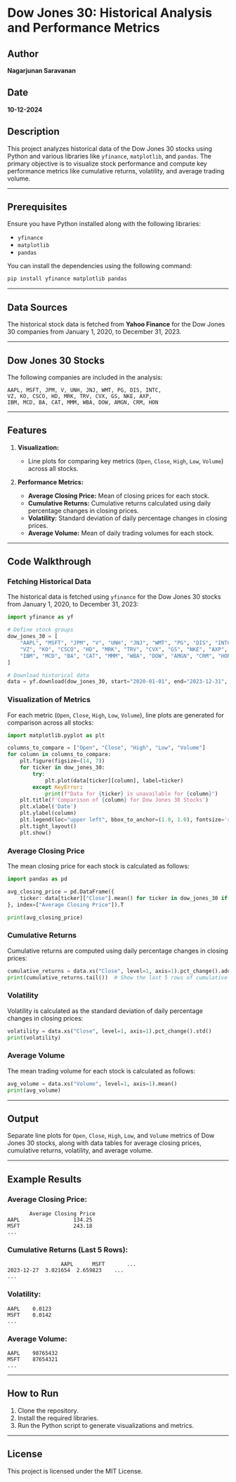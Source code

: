 # Dow Jones 30: Historical Analysis and Performance Metrics

## Author
**Nagarjunan Saravanan**

## Date
**10-12-2024**

## Description
This project analyzes historical data of the Dow Jones 30 stocks using Python and various libraries like `yfinance`, `matplotlib`, and `pandas`. The primary objective is to visualize stock performance and compute key performance metrics like cumulative returns, volatility, and average trading volume.

---

## Prerequisites
Ensure you have Python installed along with the following libraries:

- `yfinance`
- `matplotlib`
- `pandas`

You can install the dependencies using the following command:

```bash
pip install yfinance matplotlib pandas
```

---

## Data Sources
The historical stock data is fetched from **Yahoo Finance** for the Dow Jones 30 companies from January 1, 2020, to December 31, 2023.

---

## Dow Jones 30 Stocks
The following companies are included in the analysis:

```
AAPL, MSFT, JPM, V, UNH, JNJ, WMT, PG, DIS, INTC,
VZ, KO, CSCO, HD, MRK, TRV, CVX, GS, NKE, AXP,
IBM, MCD, BA, CAT, MMM, WBA, DOW, AMGN, CRM, HON
```

---

## Features
1. **Visualization:**
   - Line plots for comparing key metrics (`Open`, `Close`, `High`, `Low`, `Volume`) across all stocks.

2. **Performance Metrics:**
   - **Average Closing Price:** Mean of closing prices for each stock.
   - **Cumulative Returns:** Cumulative returns calculated using daily percentage changes in closing prices.
   - **Volatility:** Standard deviation of daily percentage changes in closing prices.
   - **Average Volume:** Mean of daily trading volumes for each stock.

---

## Code Walkthrough

### Fetching Historical Data
The historical data is fetched using `yfinance` for the Dow Jones 30 stocks from January 1, 2020, to December 31, 2023:

```python
import yfinance as yf

# Define stock groups
dow_jones_30 = [
    "AAPL", "MSFT", "JPM", "V", "UNH", "JNJ", "WMT", "PG", "DIS", "INTC",
    "VZ", "KO", "CSCO", "HD", "MRK", "TRV", "CVX", "GS", "NKE", "AXP",
    "IBM", "MCD", "BA", "CAT", "MMM", "WBA", "DOW", "AMGN", "CRM", "HON"
]

# Download historical data
data = yf.download(dow_jones_30, start="2020-01-01", end="2023-12-31", group_by="ticker")
```

### Visualization of Metrics
For each metric (`Open`, `Close`, `High`, `Low`, `Volume`), line plots are generated for comparison across all stocks:

```python
import matplotlib.pyplot as plt

columns_to_compare = ["Open", "Close", "High", "Low", "Volume"]
for column in columns_to_compare:
    plt.figure(figsize=(14, 7))
    for ticker in dow_jones_30:
        try:
            plt.plot(data[ticker][column], label=ticker)
        except KeyError:
            print(f"Data for {ticker} is unavailable for {column}")
    plt.title(f'Comparison of {column} for Dow Jones 30 Stocks')
    plt.xlabel('Date')
    plt.ylabel(column)
    plt.legend(loc="upper left", bbox_to_anchor=(1.0, 1.0), fontsize='small')
    plt.tight_layout()
    plt.show()
```

### Average Closing Price
The mean closing price for each stock is calculated as follows:

```python
import pandas as pd

avg_closing_price = pd.DataFrame({
    ticker: data[ticker]["Close"].mean() for ticker in dow_jones_30 if ticker in data
}, index=["Average Closing Price"]).T

print(avg_closing_price)
```

### Cumulative Returns
Cumulative returns are computed using daily percentage changes in closing prices:

```python
cumulative_returns = data.xs("Close", level=1, axis=1).pct_change().add(1).cumprod()
print(cumulative_returns.tail())  # Show the last 5 rows of cumulative returns
```

### Volatility
Volatility is calculated as the standard deviation of daily percentage changes in closing prices:

```python
volatility = data.xs("Close", level=1, axis=1).pct_change().std()
print(volatility)
```

### Average Volume
The mean trading volume for each stock is calculated as follows:

```python
avg_volume = data.xs("Volume", level=1, axis=1).mean()
print(avg_volume)
```

---

## Output
Separate line plots for `Open`, `Close`, `High`, `Low`, and `Volume` metrics of Dow Jones 30 stocks, along with data tables for average closing prices, cumulative returns, volatility, and average volume.

---

## Example Results
### Average Closing Price:
```
       Average Closing Price
AAPL                 134.25
MSFT                 243.18
...
```

### Cumulative Returns (Last 5 Rows):
```
                 AAPL      MSFT       ...
2023-12-27  3.021654  2.659823    ...
...
```

### Volatility:
```
AAPL    0.0123
MSFT    0.0142
...
```

### Average Volume:
```
AAPL    98765432
MSFT    87654321
...
```

---

## How to Run
1. Clone the repository.
2. Install the required libraries.
3. Run the Python script to generate visualizations and metrics.

---

## License
This project is licensed under the MIT License.

